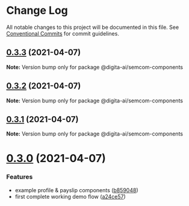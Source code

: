 # Change Log

All notable changes to this project will be documented in this file.
See [Conventional Commits](https://conventionalcommits.org) for commit guidelines.

## [0.3.3](https://github.com/digita-ai/semcom/compare/0.3.2...0.3.3) (2021-04-07)

**Note:** Version bump only for package @digita-ai/semcom-components





## [0.3.2](https://github.com/digita-ai/semcom/compare/0.3.1...0.3.2) (2021-04-07)

**Note:** Version bump only for package @digita-ai/semcom-components





## [0.3.1](https://github.com/digita-ai/semcom/compare/0.3.0...0.3.1) (2021-04-07)

**Note:** Version bump only for package @digita-ai/semcom-components





# [0.3.0](https://github.com/digita-ai/semcom/compare/0.2.1...0.3.0) (2021-04-07)


### Features

* example profile & payslip components ([b859048](https://github.com/digita-ai/semcom/commit/b8590486df68b14af85e00c7da6e3a2c75285d02))
* first complete working demo flow ([a24ce57](https://github.com/digita-ai/semcom/commit/a24ce576e7f3d998a9a082560fe0b55786e24cba))

